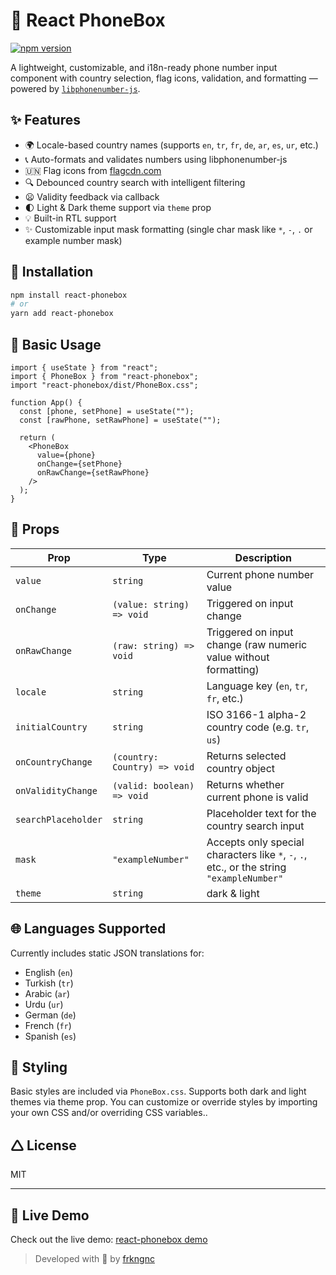 # 📱 React PhoneBox
[![npm version](https://img.shields.io/npm/v/react-phonebox.svg)](https://www.npmjs.com/package/react-phonebox)

A lightweight, customizable, and i18n-ready phone number input component with country selection, flag icons, validation, and formatting — powered by [`libphonenumber-js`](https://github.com/catamphetamine/libphonenumber-js).

## ✨ Features

- 🌍 Locale-based country names (supports `en`, `tr`, `fr`, `de`, `ar`, `es`, `ur`, etc.)
- 📞 Auto-formats and validates numbers using libphonenumber-js
- 🇺🇳 Flag icons from [flagcdn.com](https://flagcdn.com)
- 🔍 Debounced country search with intelligent filtering
- 😦 Validity feedback via callback
- 🌓 Light & Dark theme support via `theme` prop
- 💡 Built-in RTL support
- ✨ Customizable input mask formatting (single char mask like `*`, `-`, `.` or example number mask)

## 🚀 Installation

```bash
npm install react-phonebox
# or
yarn add react-phonebox
```

## 🔧 Basic Usage

```tsx
import { useState } from "react";
import { PhoneBox } from "react-phonebox";
import "react-phonebox/dist/PhoneBox.css";

function App() {
  const [phone, setPhone] = useState("");
  const [rawPhone, setRawPhone] = useState("");

  return (
    <PhoneBox
      value={phone}
      onChange={setPhone}
      onRawChange={setRawPhone}
    />
  );
}
```

## 🧪 Props

| Prop               | Type                         | Description                                                                               |
| ------------------ | ---------------------------- | ------------------------------------------------------------------------------------------|
| `value`            | `string`                     | Current phone number value                                                                |
| `onChange`         | `(value: string) => void`    | Triggered on input change                                                                 |
| `onRawChange`      | `(raw: string) => void`      | Triggered on input change (raw numeric value without formatting)                          |
| `locale`           | `string`                     | Language key (`en`, `tr`, `fr`, etc.)                                                     |
| `initialCountry`   | `string`                     | ISO 3166-1 alpha-2 country code (e.g. `tr`, `us`)                                         |
| `onCountryChange`  | `(country: Country) => void` | Returns selected country object                                                           |
| `onValidityChange` | `(valid: boolean) => void`   | Returns whether current phone is valid                                                    |
| `searchPlaceholder`| `string`                     | Placeholder text for the country search input                                             |
| `mask`             | `"exampleNumber"`            | Accepts only special characters like `*`, `-`, `.`, etc., or the string `"exampleNumber"` |
| `theme`            | `string`                    | dark & light                                                                              | 


## 🌐 Languages Supported

Currently includes static JSON translations for:

- English (`en`)
- Turkish (`tr`)
- Arabic (`ar`)
- Urdu (`ur`)
- German (`de`)
- French (`fr`)
- Spanish (`es`)

## 🧱 Styling

Basic styles are included via `PhoneBox.css`. Supports both dark and light themes via theme prop.
You can customize or override styles by importing your own CSS and/or overriding CSS variables.. 


## 🛆 License

MIT

---

## 🔗 Live Demo

Check out the live demo: [react-phonebox demo](https://react-phonebox-demo.vercel.app)

> Developed with 🎉​ by [frkngnc](https://github.com/frkngnc)
